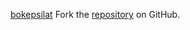 [bokepsilat](https://bokepsilat.pages.dev)
Fork the [repository](https://github.com/hormabalun) on GitHub.
